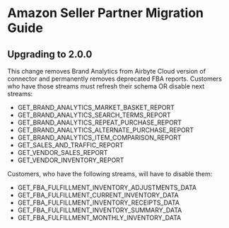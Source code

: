 # Amazon Seller Partner Migration Guide

## Upgrading to 2.0.0

This change removes Brand Analytics from Airbyte Cloud version of connector and permanently removes deprecated FBA reports.
Customers who have those streams must refresh their schema OR disable next streams:
* GET_BRAND_ANALYTICS_MARKET_BASKET_REPORT
* GET_BRAND_ANALYTICS_SEARCH_TERMS_REPORT
* GET_BRAND_ANALYTICS_REPEAT_PURCHASE_REPORT
* GET_BRAND_ANALYTICS_ALTERNATE_PURCHASE_REPORT
* GET_BRAND_ANALYTICS_ITEM_COMPARISON_REPORT
* GET_SALES_AND_TRAFFIC_REPORT
* GET_VENDOR_SALES_REPORT
* GET_VENDOR_INVENTORY_REPORT

Customers, who have the following streams, will have to disable them:
* GET_FBA_FULFILLMENT_INVENTORY_ADJUSTMENTS_DATA
* GET_FBA_FULFILLMENT_CURRENT_INVENTORY_DATA
* GET_FBA_FULFILLMENT_INVENTORY_RECEIPTS_DATA
* GET_FBA_FULFILLMENT_INVENTORY_SUMMARY_DATA
* GET_FBA_FULFILLMENT_MONTHLY_INVENTORY_DATA

